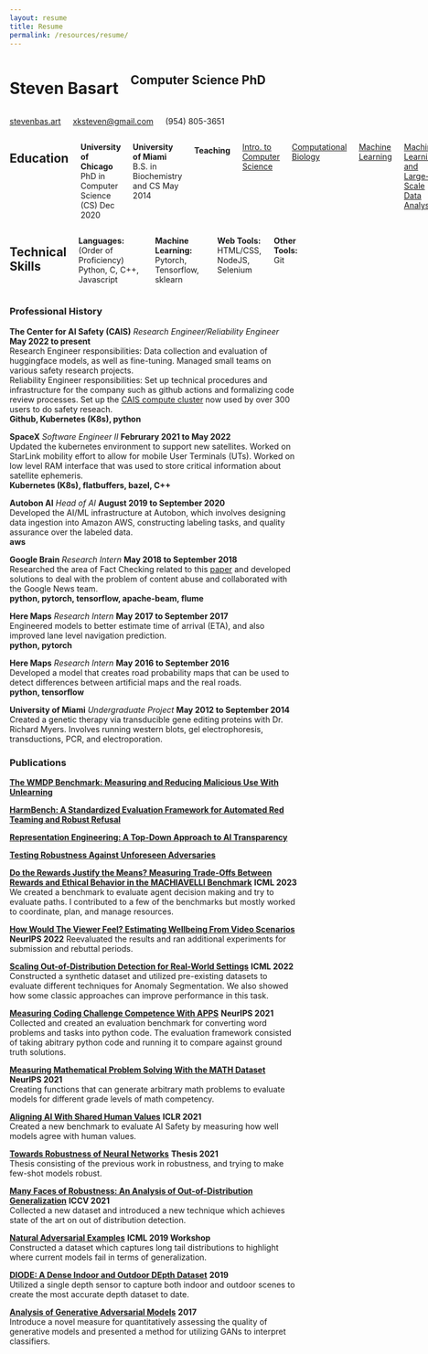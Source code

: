 ```yaml
---
layout: resume
title: Resume
permalink: /resources/resume/
---
```


<!-- Heading Name and basic info -->
<div class="firstrow">
    <div class="row">
        <div class="eight columns">
            <h1 class="my-heading1">Steven Basart </h1>
            <h2 class="my-heading2"> Computer Science PhD </h2>
        </div>
    <div class="four columns">
        <p class="my-headingp"><a href="http://stevenbas.art" >stevenbas.art</a></p>
        <p class="my-headingp"><a href="mailto:xksteven@gmail.com"> xksteven@gmail.com</a></p>
        <p class="my-headingp">(954) 805-3651</p>
    </div>
  </div>
</div>

<!-- Courses and Skills -->
<div class="row">
    <div class="seven columns">
        <h2 class="my-heading2"> Education </h2>
        <p> <b>University of Chicago</b> PhD in Computer Science (CS) Dec 2020 </p>
        <p> <b>University of Miami</b> B.S. in Biochemistry and CS May 2014  </p>
        <h4 class="my-heading4"> Teaching </h4>
        <p><a href="http://people.cs.uchicago.edu/~adamshaw/cmsc15100-2018/index.html">Intro. to Computer Science</a></p>
        <p><a href="https://mpcs-courses.cs.uchicago.edu/2015-16/autumn/courses/56420">Computational Biology</a></p>
        <p><a href="http://people.cs.uchicago.edu/~risi/cmsc25400.html"> Machine Learning </a></p>
        <p><a href="http://collegecatalog.uchicago.edu/thecollege/statistics/"> Machine Learning and Large-Scale Data Analysis</a></p>
    </div>
    <div class="five columns">
        <h2 class="my-heading2"> Technical Skills </h2>
        <p><b>Languages:</b> (Order of Proficiency) Python, C, C++, Javascript</p>
        <p><b> Machine Learning: </b>Pytorch, Tensorflow, sklearn</p>
        <p><b>Web Tools:</b> HTML/CSS, NodeJS, Selenium</p>
        <p><b> Other Tools:</b> Git</p>
    </div>
</div>

### Professional History

**The Center for AI Safety (CAIS)** *Research Engineer/Reliability Engineer* **May 2022 to present**  
    Research Engineer responsibilities: Data collection and evaluation of huggingface models, as well as fine-tuning. Managed small teams on various safety research projects.  
    Reliability Engineer responsibilities: Set up technical procedures and infrastructure for the company such as github actions and formalizing code review processes. Set up the [CAIS compute cluster](https://www.safe.ai/work/compute-cluster) now used by over 300 users to do safety reseach.  
    **Github, Kubernetes (K8s), python**

**SpaceX** *Software Engineer II* **Februrary 2021 to May 2022**  
    Updated the kubernetes environment to support new satellites. Worked on StarLink mobility effort to allow for mobile User Terminals (UTs). Worked on low level RAM interface that was used to store critical information about satellite ephemeris.  
    **Kubernetes (K8s), flatbuffers, bazel, C++**

**Autobon AI** *Head of AI* **August 2019 to September 2020**  
    Developed the AI/ML infrastructure at Autobon, which involves designing data ingestion into Amazon AWS, constructing labeling tasks, and quality assurance over the labeled data.  
    **aws**

**Google Brain** *Research Intern* **May 2018 to September  2018**  
    Researched the area of Fact Checking related to this [paper](https://dl.acm.org/citation.cfm?id=3184558.3188723) and developed solutions to deal with the problem of content abuse and collaborated with the Google News team.  
    **python, pytorch, tensorflow, apache-beam, flume**

**Here Maps** *Research Intern* **May 2017 to September 2017**  
    Engineered models to better estimate time of arrival (ETA), and also improved lane level navigation prediction.  
    **python, pytorch**

**Here Maps** *Research Intern* **May 2016 to September 2016**  
    Developed a model that creates road probability maps that can be used to detect differences between artificial maps and the real roads.  
    **python, tensorflow**

**University of Miami** *Undergraduate Project*  **May 2012 to September 2014**  
    Created a genetic therapy via transducible gene editing proteins with Dr. Richard Myers.  Involves running western blots, gel electrophoresis, transductions, PCR, and electroporation.

<!------

### Projects

* **Multilabel OOD Detection**  
    [multilabel-ood](https://github.com/xksteven/multilabel-ood)  
    Evaluating out-of-distribution (OOD) techniques on multilabel classification tasks.

* **Sparse Hypercolumns**  
	[sparse hypercolumns](https://github.com/xksteven/Sparse-Hypercolumns)  
	Makes an interface for creating memory efficient sparse hypercolumns.  Used in automatic colorization and classification.

* **OpenGL Renderer**  
	[myRenderer](http://www.github.com/xksteven/myOpenGl)  
	I created a simple OpenGL renderer to render some height maps and draw some objects.  Applies simple lighting and texturing.

* **BattleShip game over internet**  
	[BattleShip](https://github.com/xksteven/Networks)  
	I created a simple Battleship game in C that has a client, server interface.

------>

### Publications

**[The WMDP Benchmark: Measuring and Reducing Malicious Use With Unlearning](https://www.wmdp.ai/)**

**[HarmBench: A Standardized Evaluation Framework for Automated Red Teaming and Robust Refusal](https://www.harmbench.org/)**

**[Representation Engineering: A Top-Down Approach to AI Transparency](https://www.ai-transparency.org/)**

**[Testing Robustness Against Unforeseen Adversaries](https://arxiv.org/abs/1908.08016)**
    
**[Do the Rewards Justify the Means? Measuring Trade-Offs Between Rewards and Ethical Behavior in the MACHIAVELLI Benchmark](https://arxiv.org/abs/2304.03279)** **ICML 2023**
    We created a benchmark to evaluate agent decision making and try to evaluate paths.  I contributed to a few of the benchmarks but mostly worked to coordinate, plan, and manage resources. 

**[How Would The Viewer Feel? Estimating Wellbeing From Video Scenarios](https://papers.nips.cc/paper_files/paper/2022/hash/75ff01252ab45ce278cb060effce4ca1-Abstract-Datasets_and_Benchmarks.html)**  **NeurIPS 2022**
    Reevaluated the results and ran additional experiments for submission and rebuttal periods.

**[Scaling Out-of-Distribution Detection for Real-World Settings](https://arxiv.org/abs/1911.11132)** **ICML 2022**  
    Constructed a synthetic dataset and utilized pre-existing datasets to evaluate different techniques for Anomaly Segmentation.  We also showed how some classic approaches can improve performance in this task.  

**[Measuring Coding Challenge Competence With APPS](https://arxiv.org/abs/2105.09938v3)** **NeurIPS 2021**  
    Collected and created an evaluation benchmark for converting word problems and tasks into python code. The evaluation framework consisted of taking abitrary python code and running it to compare against ground truth solutions.  

**[Measuring Mathematical Problem Solving With the MATH Dataset](https://arxiv.org/abs/2103.03874)**  **NeurIPS 2021**  
    Creating functions that can generate arbitrary math problems to evaluate models for different grade levels of math competency.  

**[Aligning AI With Shared Human Values](https://arxiv.org/abs/2008.02275)** **ICLR 2021**  
    Created a new benchmark to evaluate AI Safety by measuring how well models agree with human values.  

**[Towards Robustness of Neural Networks](https://arxiv.org/abs/2112.15188)** **Thesis 2021**  
    Thesis consisting of the previous work in robustness, and trying to make few-shot models robust.  

**[Many Faces of Robustness: An Analysis of Out-of-Distribution Generalization](https://arxiv.org/abs/2006.16241)** **ICCV 2021**  
    Collected a new dataset and introduced a new technique which achieves state of the art on out of distribution detection.  

**[Natural Adversarial Examples](https://sites.google.com/view/icml2019-generalization/accepted-papers)** **ICML 2019 Workshop**  
    Constructed a dataset which captures long tail distributions to highlight where current models fail in terms of generalization.  

**[DIODE: A Dense Indoor and Outdoor DEpth Dataset](https://diode-dataset.org)** **2019**  
    Utilized a single depth sensor to capture both indoor and outdoor scenes to create the most accurate depth dataset to date.  

**[Analysis of Generative Adversarial Models](https://newtraell.cs.uchicago.edu/files/ms_paper/xksteven.pdf)** **2017**  
    Introduce a novel measure for quantitatively assessing the quality of generative models and presented a method for utilizing GANs to interpret classifiers.  
